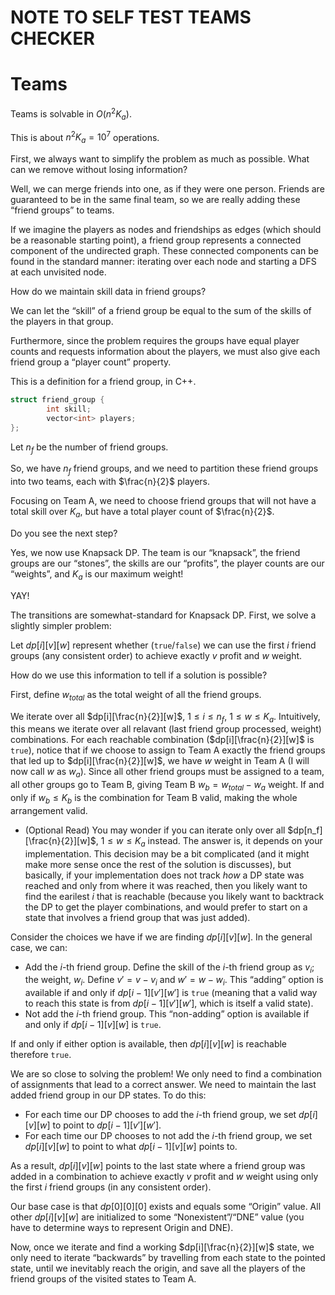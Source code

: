<!-- NOTE: TEST CHECKER -->
# NOTE TO SELF TEST TEAMS CHECKER

# Teams

Teams is solvable in $O(n^2K_a)$.

This is about $n^2K_a = 10^7$ operations.

First, we always want to simplify the problem as much as possible. What can we remove without losing information?

Well, we can merge friends into one, as if they were one person. Friends are guaranteed to be in the same final team, so we are really adding these “friend groups” to teams.

If we imagine the players as nodes and friendships as edges (which should be a reasonable starting point), a friend group represents a connected component of the undirected graph. These connected components can be found in the standard manner: iterating over each node and starting a DFS at each unvisited node.

How do we maintain skill data in friend groups?

We can let the “skill” of a friend group be equal to the sum of the skills of the players in that group.

Furthermore, since the problem requires the groups have equal player counts and requests information about the players, we must also give each friend group a “player count” property.

This is a definition for a friend group, in C++.

```cpp
struct friend_group {
        int skill;
        vector<int> players;
};
```

Let $n_f$ be the number of friend groups.

So, we have $n_f$ friend groups, and we need to partition these friend groups into two teams, each with $\frac{n}{2}$ players.

Focusing on Team A, we need to choose friend groups that will not have a total skill over $K_a$, but have a total player count of $\frac{n}{2}$.

Do you see the next step?

Yes, we now use Knapsack DP. The team is our “knapsack”, the friend groups are our “stones”, the skills are our “profits”, the player counts are our “weights”, and $K_a$ is our maximum weight!

YAY!

The transitions are somewhat-standard for Knapsack DP. First, we solve a slightly simpler problem:

Let $dp[i][v][w]$ represent whether (`true`/`false`) we can use the first $i$ friend groups (any consistent order) to achieve exactly $v$ profit and $w$ weight.

How do we use this information to tell if a solution is possible?

First, define $w_{total}$ as the total weight of all the friend groups.

We iterate over all $dp[i][\frac{n}{2}][w]$, $1 \le i \le n_f$, $1 \le w \le K_a$. Intuitively, this means we iterate over all relavant (last friend group processed, weight) combinations. For each reachable combination ($dp[i][\frac{n}{2}][w]$ is `true`), notice that if we choose to assign to Team A exactly the friend groups that led up to $dp[i][\frac{n}{2}][w]$, we have $w$ weight in Team A (I will now call $w$ as $w_a$). Since all other friend groups must be assigned to a team, all other groups go to Team B, giving Team B $w_b = w_{total} - w_a$ weight. If and only if $w_b \le K_b$ is the combination for Team B valid, making the whole arrangement valid.

- (Optional Read) You may wonder if you can iterate only over all $dp[n_f][\frac{n}{2}][w]$, $1 \le w \le K_a$ instead. The answer is, it depends on your implementation. This decision may be a bit complicated (and it might make more sense once the rest of the solution is discusses), but basically, if your implementation does not track *how* a DP state was reached and only from where it was reached, then you likely want to find the earilest $i$ that is reachable (because you likely want to backtrack the DP to get the player combinations, and would prefer to start on a state that involves a friend group that was just added).

Consider the choices we have if we are finding $dp[i][v][w]$. In the general case, we can:

- Add the $i$-th friend group. Define the skill of the $i$-th friend group as $v_i$; the weight, $w_i$. Define $v' = v - v_i$ and $w' = w - w_i$. This “adding” option is available if and only if $dp[i-1][v'][w']$ is `true` (meaning that a valid way to reach this state is from $dp[i-1][v'][w']$, which is itself a valid state).
- Not add the $i$-th friend group. This “non-adding” option is available if and only if $dp[i-1][v][w]$ is `true`.

If and only if either option is available, then $dp[i][v][w]$ is reachable therefore `true`.

We are so close to solving the problem! We only need to find a combination of assignments that lead to a correct answer. We need to maintain the last added friend group in our DP states. To do this:

- For each time our DP chooses to add the $i$-th friend group, we set $dp[i][v][w]$ to point to $dp[i-1][v'][w']$.
- For each time our DP chooses to not add the $i$-th friend group, we set $dp[i][v][w]$ to point to what $dp[i-1][v][w]$ points to.

As a result, $dp[i][v][w]$ points to the last state where a friend group was added in a combination to achieve exactly $v$ profit and $w$ weight using only the first $i$ friend groups (in any consistent order).

Our base case is that $dp[0][0][0]$ exists and equals some “Origin” value. All other $dp[i][v][w]$ are initialized to some “Nonexistent”/“DNE” value (you have to determine ways to represent Origin and DNE).

Now, once we iterate and find a working $dp[i][\frac{n}{2}][w]$ state, we only need to iterate “backwards” by travelling from each state to the pointed state, until we inevitably reach the origin, and save all the players of the friend groups of the visited states to Team A.
